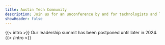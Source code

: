 ```yaml
---
title: Austin Tech Community
description: Join us for an unconference by and for technologists and leaders in the Austin area.
showHeader: false
---
```


{{< intro >}}
Our leadership summit has been postponed until later in 2024.
{{< /intro >}}
